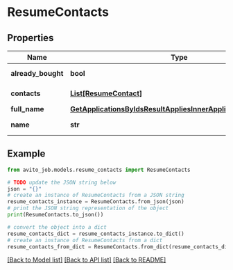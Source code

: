 # ResumeContacts


## Properties

Name | Type | Description | Notes
------------ | ------------- | ------------- | -------------
**already_bought** | **bool** |  | [optional] [readonly] 
**contacts** | [**List[ResumeContact]**](ResumeContact.md) |  | [optional] [readonly] 
**full_name** | [**GetApplicationsByIdsResultAppliesInnerApplicantDataFullName**](GetApplicationsByIdsResultAppliesInnerApplicantDataFullName.md) |  | [optional] 
**name** | **str** |  | [optional] [readonly] 

## Example

```python
from avito_job.models.resume_contacts import ResumeContacts

# TODO update the JSON string below
json = "{}"
# create an instance of ResumeContacts from a JSON string
resume_contacts_instance = ResumeContacts.from_json(json)
# print the JSON string representation of the object
print(ResumeContacts.to_json())

# convert the object into a dict
resume_contacts_dict = resume_contacts_instance.to_dict()
# create an instance of ResumeContacts from a dict
resume_contacts_from_dict = ResumeContacts.from_dict(resume_contacts_dict)
```
[[Back to Model list]](../README.md#documentation-for-models) [[Back to API list]](../README.md#documentation-for-api-endpoints) [[Back to README]](../README.md)


